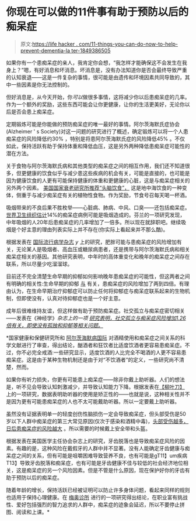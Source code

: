 # 你现在可以做的11件事有助于预防以后的痴呆症

> 原文:[https://life hacker . com/11-things-you-can-do-now-to-help-prevent-dementia-la ter-1849386505](https://lifehacker.com/11-things-you-can-do-now-to-help-prevent-dementia-later-1849386505)

如果你有一个患痴呆症的亲人，我肯定你会想，“我怎样才能确保这不会发生在我身上？”嗯，有好消息和坏消息。坏消息是，没有办法知道你是否会最终导致严重的认知衰退——这是一件复杂的事情，很可能是由遗传和环境因素共同导致的，其中一些因素是你无法控制的。

但好消息是，从今天开始，你*可以*做很多事情，这将减少你以后患痴呆症的几率。作为一个额外的奖励，这些东西可能会让你更健康，让你的生活更美好，无论你以后是否会患上痴呆症。

定期锻炼可能是你能做的预防痴呆症的唯一最好的事情。阿尔茨海默氏症协会(Alzheimer ' s Society)对这一问题的研究进行了概述，确定锻炼可以将一个人患痴呆症的风险降低约30% ，特别是将患阿尔茨海默氏症的风险降低45% 。不仅如此，保持活跃有助于保持体重和降低血压，这是另外两种降低患痴呆症可能性的潜在方法。

关于食物与阿尔茨海默氏病和其他类型的痴呆症之间的相互作用，我们还不知道很多，但更健康的饮食似乎与减少患这些疾病的机会有关，可能是直接的，也可能是因为健康饮食的人更有可能保持健康的体重和更健康的心脏，这是与痴呆症相关的另外两个因素。 [美国国家衰老研究所推荐“头脑饮食”，](https://www.nia.nih.gov/health/what-do-we-know-about-diet-and-prevention-alzheimers-disease) 这是地中海饮食的一种变体，侧重于与减少痴呆症有关的植物性食物。作为奖励，节食号召每天喝一杯酒。

吸烟带来的不良后果不胜枚举——心脏病、肺病、中风、口臭——还包括痴呆症。 [世界卫生组织估计](https://www.alzheimersresearchuk.org/blog/all-you-need-to-know-about-smoking-and-dementia/)14%的痴呆症病例可能是吸烟造成的。芬兰的一项研究发现，中年吸烟的人20年后患痴呆症的几率增加了一倍多。所以现在就辞职吧。继续吸烟是个好主意的理由列表实际上并不存在(你实际上看起来并不那么酷)。

根据发表在 [国际流行病学杂志](https://www.nia.nih.gov/news/obesity-associated-higher-risk-dementia-new-study-finds#:) *y* 上的研究，肥胖可能与患痴呆症的风险增加有关，无论某人是吸烟者、高血压或糖尿病患者，还是携带与阿尔茨海默氏病和相关痴呆症相关的基因。其他研究表明，中年时的高体重变化和晚年的痴呆症之间存在联系，所以尽量少吃溜溜球。

目前还不完全清楚生命早期的抑郁如何影响晚年患痴呆症的可能性，但这两者之间有明确的相关性:生命早期的抑郁 [与](https://www.ncbi.nlm.nih.gov/pmc/articles/PMC3327554/) 有关，患痴呆症的风险增加了两到四倍。有理由认为，在生命早期治疗抑郁症可以防止任何将抑郁症与痴呆症联系起来的生物机制，但即使没有，认真对待抑郁症也是一个好主意。

成年后很难维持友谊，但这样做有助于预防痴呆症。社交孤立与痴呆症密切相关——发表在《神经学》*杂志上的一项 [研究表明，社交孤立与痴呆症风险增加1.26倍有关，即使没有孤独和抑郁等相关问题。](https://n.neurology.org/content/99/2/e164#)*

 *国家健康和保健研究所和 [阿尔茨海默病国际](https://www.alzint.org/resource/world-alzheimer-report-2014/) 对酒精使用和痴呆症之间关系的科学文献进行了审查，得出结论，酗酒者和狂饮者比适度饮酒者更容易患痴呆症。不过，你不必完全戒酒:一些研究显示，适度饮酒的人比完全不喝酒的人更不容易患痴呆症。这是由于某种生物机制还是由于对“不饮酒者”的定义，一些研究尚不清楚，然而。

如果你有听力损失，你更有可能患上痴呆症——除非你戴上助听器。人们的想法是，听不见会导致认知刺激减少，并导致认知能力下降。根据发表在[【柳叶刀】](https://www.thelancet.com/article/S0140-6736(20)30367-6/fulltext#seccestitle50) 上的一项研究，数据表明助听器的使用是矫正性的——也就是说，这种相关性并不是因为更有可能患痴呆症的人也不太可能戴助听器。所以一定要戴上助听器。

虽然没有证据表明单一的轻度创伤性脑损伤一定会导致痴呆症，但头部受伤是50岁以下人群中痴呆症的第三大常见原因(仅次于感染和酒精中毒)，[头部受伤越多，日后患痴呆症的风险越大](https://www.pennmedicine.org/news/news-releases/2021/march/head-injury-25-years-later-penn-study-finds-increased-risk-of-dementia#) 。所以需要的时候戴上安全带和头盔。

根据发表在美国医学主任协会杂志上的研究，牙齿脱落也是导致痴呆症风险的因素。有趣的是，这种风险在戴假牙的人群中并不显著。没有人能确定牙齿健康与痴呆症之间的关系，但有可能是咀嚼困难导致营养不良，也有可能是gT11】um疾病T13】导致牙齿脱落和痴呆症，也有可能是牙齿健康不佳与较低的社会经济地位相关，这是痴呆症的另一个风险因素。但是不管是什么原因，现在保护好你的牙齿有助于预防以后的痴呆症。

随着年龄的增长，保持活跃已经被证明可以防止许多身体问题，看起来同样的规则也适用于保持心理健康。在 [梅奥诊所](https://pubmed.ncbi.nlm.nih.gov/25054282/) 进行的一项研究得出结论，在职业富有挑战性、爱好包括强烈的智力追求的人群中，痴呆症的迹象会延迟，所以不要停止拼图、阅读和上课。*